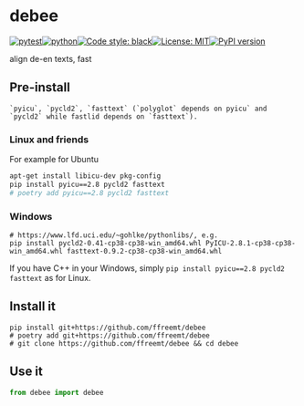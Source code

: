 # debee
[![pytest](https://github.com/ffreemt/debee/actions/workflows/routine-tests.yml/badge.svg)](https://github.com/ffreemt/debee/actions)[![python](https://img.shields.io/static/v1?label=python+&message=3.8&color=blue)](https://www.python.org/downloads/)[![Code style: black](https://img.shields.io/badge/code%20style-black-000000.svg)](https://github.com/psf/black)[![License: MIT](https://img.shields.io/badge/License-MIT-yellow.svg)](https://opensource.org/licenses/MIT)[![PyPI version](https://badge.fury.io/py/debee.svg)](https://badge.fury.io/py/debee)

align de-en texts, fast

## Pre-install
    `pyicu`, `pycld2`, `fasttext` (`polyglot` depends on pyicu` and `pycld2` while fastlid depends on `fasttext`).
### Linux and friends
For example for Ubuntu
```bash
apt-get install libicu-dev pkg-config
pip install pyicu==2.8 pycld2 fasttext
# poetry add pyicu==2.8 pycld2 fasttext
```
### Windows
```
# https://www.lfd.uci.edu/~gohlke/pythonlibs/, e.g.
pip install pycld2-0.41-cp38-cp38-win_amd64.whl PyICU-2.8.1-cp38-cp38-win_amd64.whl fasttext-0.9.2-cp38-cp38-win_amd64.whl
```
If you have C++ in your Windows, simply ``pip install pyicu==2.8 pycld2 fasttext`` as for Linux.

## Install it

```shell
pip install git+https://github.com/ffreemt/debee
# poetry add git+https://github.com/ffreemt/debee
# git clone https://github.com/ffreemt/debee && cd debee
```

## Use it
```python
from debee import debee

```
